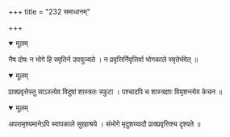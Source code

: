 +++
title = "232 समाधानम्"

+++


<details open><summary>मूलम्</summary>

नैष दोषः न भोगे हि स्मृतिर्न उपयुज्यते । न प्रवृत्तिर्निवृत्तिर्वा भोगकाले स्मृतेर्भवेत् ॥
</details>



<details open><summary>मूलम्</summary>

प्राक्प्रवृत्तेस्तु साऽस्त्येव विदुषां शास्त्रतः स्फुटा । पश्चादपि च शास्त्रज्ञाः विमृशन्त्येव केचन ॥
</details>



<details open><summary>मूलम्</summary>

अपरामृश्यमानेऽपि स्वापकाले सुखाश्रये । संभोगे मृदुशय्यादौ प्राक्प्रवृत्तिश्च दृश्यते ॥
</details>

